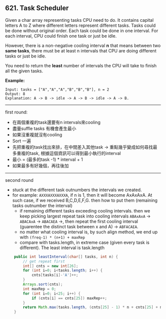 ## 621. Task Scheduler

Given a char array representing tasks CPU need to do. It contains capital letters A to Z where different letters represent different tasks. Tasks could be done without original order. Each task could be done in one interval. For each interval, CPU could finish one task or just be idle.

However, there is a non-negative cooling interval **n** that means between two **same tasks**, there must be at least n intervals that CPU are doing different tasks or just be idle.

You need to return the **least** number of intervals the CPU will take to finish all the given tasks.

 

**Example:**

```
Input: tasks = ["A","A","A","B","B","B"], n = 2
Output: 8
Explanation: A -> B -> idle -> A -> B -> idle -> A -> B.
```

---

first round:


* 在兩個重複的task還要有n intervals來cooling
* 盡量suffle tasks 有機會產生最小
* 如果沒重複就沒有cooling
* Sort 一遍
* 先把重複的task找出來排，在中間差入其他task -> 重點幾乎變成如何尋找最多重複的task, 根據這個資訊可以得到最小執行的interval
* 最小 = (最多的task -1) * interval + 1
* 如果最多有好幾個，再往後加

---

second round

* stuck at the different task outnumbers the intervals we created.
* for example: `AXXXAXXXAXXXA`, if n is 1, then it will become AxAxAxA. At such case, if we received B,C,D,E,F,G. then how to put them (remaining tasks outnumber the interval)
  * if remaining different tasks exceeding cooling intervals. then we keep picking largest repeat task into cooling intervals `ABAxAxA` -> `ABACAxA` -> `ABACAEA` ->, then repeat the first cooling interval (guarentee the distinct task between x and A) -> `ABFACAEA`.
  * no matter what cooling interval is, by such align method, we end up with `(freq-1) * (n+1) + maxRep`
  * compare with tasks.length, in extreme case (given every task is different). The least interval is task.length

```java
    public int leastInterval(char[] tasks, int n) {
        // get repeat first
        int[] cnts = new int[26];
        for (int i=0; i<tasks.length; i++) {
            cnts[tasks[i]-'A']++;
        }
        Arrays.sort(cnts);
        int maxRep = 0;
        for (int i=0; i<25; i++) {
            if (cnts[i] == cnts[25]) maxRep++;
        }
        return Math.max(tasks.length, (cnts[25] - 1) * n + cnts[25] + maxRep);
    }
```

